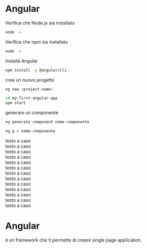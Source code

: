 # Angular

Verifica che Node.js sia installato
```bash
node -v
```
Verifica che npm sia installato
```bash
node -v
```
Installa Angular
```bash
npm install -g @angular/cli
```
crea un nuovo progetto
```bash
ng new <project-name>
```
```bash
cd my-first-angular-app
npm start
```
generare un componente
```bash
ng generate component nome-componente
```
```bash
ng g c nome-componente
```
testo a caso  
testo a caso  
testo a caso  
testo a caso  
testo a caso  
testo a caso  
testo a caso  
testo a caso  
testo a caso  
testo a caso  
testo a caso  
testo a caso  
testo a caso  

# Angular 
è un framework che ti permette di creare single page application.  


